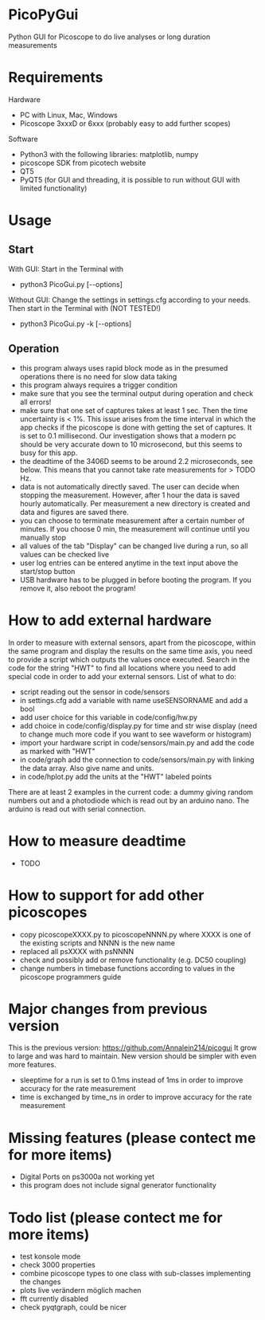 # PicoPyGui
Python GUI for Picoscope to do live analyses or long duration measurements


# Requirements
Hardware
* PC with Linux, Mac, Windows
* Picoscope 3xxxD or 6xxx (probably easy to add further scopes)

Software
* Python3 with the following libraries: matplotlib, numpy
* picoscope SDK from picotech website
* QT5
* PyQT5 (for GUI and threading, it is possible to run without GUI with limited functionality)

# Usage

## Start
With GUI: Start in the Terminal with 
* python3 PicoGui.py [--options]

Without GUI: Change the settings in settings.cfg according to your needs. 
Then start in the Terminal with 
(NOT TESTED!)
* python3 PicoGui.py -k [--options]

## Operation
* this program always uses rapid block mode as in the presumed operations there is no need for slow data taking
* this program always requires a trigger condition
* make sure that you see the terminal output during operation and check all errors!
* make sure that one set of captures takes at least 1 sec. Then the time uncertainty is < 1%. This issue arises from the time interval in which the app checks if the picoscope is done with getting the set of captures. It is set to 0.1 millisecond. Our investigation shows that a modern pc should be very accurate down to 10 microsecond, but this seems to busy for this app.
* the deadtime of the 3406D seems to be around 2.2 microseconds, see below. This means that you cannot take rate measurements for > TODO Hz. 
* data is not automatically directly saved. The user can decide when stopping the measurement. However, after 1 hour the data is saved hourly automatically. Per measurement a new directory is created and data and figures are saved there.
* you can choose to terminate measurement after a certain number of minutes. If you choose 0 min, the measurement will continue until you manually stop
* all values of the tab "Display" can be changed live during a run, so all values can be checked live
* user log entries can be entered anytime in the text input above the start/stop button
* USB hardware has to be plugged in before booting the program. If you remove it, also reboot the program!

# How to add external hardware 

In order to measure with external sensors, apart from the picoscope, within the same program and display the results on the same time axis, you need to provide a script which outputs the values once executed. 
Search in the code for the string "HWT" to find all locations where you need to add special code in order to add your external sensors.
List of what to do:
* script reading out the sensor in code/sensors
* in settings.cfg add a variable with name useSENSORNAME and add a bool 
* add user choice for this variable in code/config/hw.py 
* add choice in code/config/display.py for time and str wise display (need to change much more code if you want to see waveform or histogram)
* import your hardware script in code/sensors/main.py and add the code as marked with "HWT"
* in code/graph add the connection to code/sensors/main.py with linking the data array. Also give name and units. 
* in code/hplot.py add the units at the "HWT" labeled points

There are at least 2 examples in the current code: a dummy giving random numbers out and a photodiode which is read out by an arduino nano. The arduino is read out with serial connection.  

# How to measure deadtime
* TODO

# How to support for add other picoscopes
* copy picoscopeXXXX.py to picoscopeNNNN.py where XXXX is one of the existing scripts and NNNN is the new name
* replaced all psXXXX with psNNNN
* check and possibly add or remove functionality (e.g. DC50 coupling)
* change numbers in timebase functions according to values in the picoscope programmers guide

# Major changes from previous version
This is the previous version: https://github.com/Annalein214/picogui
It grow to large and was hard to maintain. New version should be simpler with even more features.
* sleeptime for a run is set to 0.1ms instead of 1ms in order to improve accuracy for the rate measurement
* time is exchanged by time_ns in order to improve accuracy for the rate measurement

# Missing features (please contect me for more items)
* Digital Ports on ps3000a not working yet
* this program does not include signal generator functionality

# Todo list (please contect me for more items)
* test konsole mode
* check 3000 properties
* combine picoscope types to one class with sub-classes implementing the changes
* plots live verändern möglich machen
* fft currently disabled
* check pyqtgraph, could be nicer





